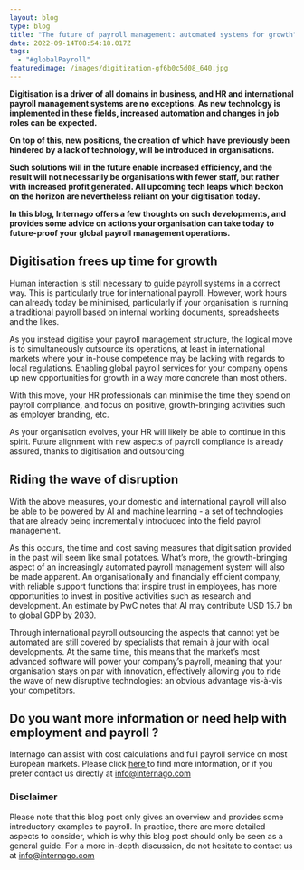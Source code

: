 ```yaml
---
layout: blog
type: blog
title: "The future of payroll management: automated systems for growth"
date: 2022-09-14T08:54:18.017Z
tags:
  - "#globalPayroll"
featuredimage: /images/digitization-gf6b0c5d08_640.jpg
---
```

**Digitisation is a driver of all domains in business, and HR and international payroll management systems are no exceptions. As new technology is implemented in these fields, increased automation and changes in job roles can be expected.**

**On top of this, new positions, the creation of which have previously been hindered by a lack of technology, will be introduced in organisations.** 

**Such solutions will in the future enable increased efficiency, and the result will not necessarily be organisations with fewer staff, but rather with increased profit generated. All upcoming tech leaps which beckon on the horizon are nevertheless reliant on your digitisation today.** 

**In this blog, Internago offers a few thoughts on such developments, and provides some advice on actions your organisation can take today to future-proof your global payroll management operations.** 

## Digitisation frees up time for growth

Human interaction is still necessary to guide payroll systems in a correct way. This is particularly true for international payroll. However, work hours can already today be minimised, particularly if your organisation is running a traditional payroll based on internal working documents, spreadsheets and the likes. 

As you instead digitise your payroll management structure, the logical move is to simultaneously outsource its operations, at least in international markets where your in-house competence may be lacking with regards to local regulations. Enabling global payroll services for your company opens up new opportunities for growth in a way more concrete than most others.  

With this move, your HR professionals can minimise the time they spend on payroll compliance, and focus on positive, growth-bringing activities such as employer branding, etc. 

As your organisation evolves, your HR will likely be able to continue in this spirit. Future alignment with new aspects of payroll compliance is already assured, thanks to digitisation and outsourcing. 

## Riding the wave of disruption

With the above measures, your domestic and international payroll will also be able to be powered by AI and machine learning - a set of technologies that are already being incrementally introduced into the field payroll management. 

As this occurs, the time and cost saving measures that digitisation provided in the past will seem like small potatoes. What’s more, the growth-bringing aspect of an increasingly automated payroll management system will also be made apparent. An organisationally and financially efficient company, with reliable support functions that inspire trust in employees, has more opportunities to invest in positive activities such as research and development. An estimate by PwC notes that AI may contribute USD 15.7 bn to global GDP by 2030.

Through international payroll outsourcing the aspects that cannot yet be automated are still covered by specialists that remain à jour with local developments. At the same time, this means that the market’s most advanced software will power your company’s payroll, meaning that your organisation stays on par with innovation, effectively allowing you to ride the wave of new disruptive technologies: an obvious advantage vis-à-vis your competitors. 

## Do you want more information or need help with employment and payroll ?

Internago can assist with cost calculations and full payroll service on most European markets. Please click [here ](https://www.internago.com/our-services)to find more information, or if you prefer contact us directly at [info@internago.com](mailto:info@internago.com)

### Disclaimer

Please note that this blog post only gives an overview and provides some introductory examples to payroll. In practice, there are more detailed aspects to consider, which is why this blog post should only be seen as a general guide. For a more in-depth discussion, do not hesitate to contact us at [info@internago.com](mailto:info@internago.com)